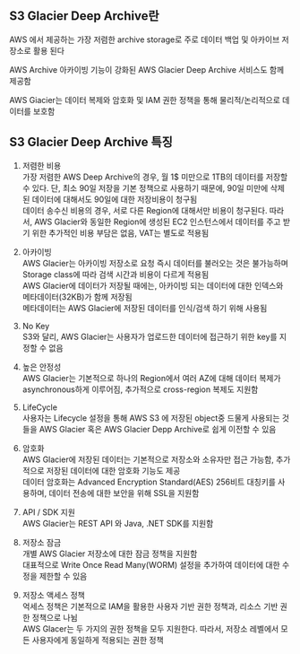 ## S3 Glacier Deep Archive란
AWS 에서 제공하는 가장 저렴한 archive storage로 주로 데이터 백업 및 아카이브 저장소로 활용 된다  
  
AWS Archive 아카이빙 기능이 강화된 AWS Glacier Deep Archive 서비스도 함께 제공함  
  
AWS Giacier는 데이터 복제와 암호화 및 IAM 권한 정책을 통해 물리적/논리적으로 데이터를 보호함

## S3 Glacier Deep Archive 특징
1. 저렴한 비용  
가장 저렴한 AWS Deep Archive의 경우, 월 1$ 미만으로 1TB의 데이터를 저장할 수 있다. 단, 최소 90일 저장을 기본 정책으로 사용하기 때문에, 90일 미만에 삭제된 데이터에 대해서도 90일에 대한 저장비용이 청구됨  
데이터 송수신 비용의 경우, 서로 다른 Region에 대해서만 비용이 청구된다. 따라서, AWS Glacier와 동일한 Region에 생성된 EC2 인스턴스에서 데이터를 주고 받기 위한 추가적인 비용 부담은 없음, VAT는 별도로 적용됨

2. 아카이빙  
AWS Glacier는 아카이빙 저장소로 요청 즉시 데이터를 불러오는 것은 불가능하며 Storage class에 따라 검색 시간과 비용이 다르게 적용됨  
AWS Glacier에 데이터가 저장될 때에는, 아카이빙 되는 데이터에 대한 인덱스와 메타데이터(32KB)가 함께 저장됨  
메타데이터는 AWS Glacier에 저장된 데이터를 인식/검색 하기 위해 사용됨

3. No Key  
S3와 달리, AWS Glacier는 사용자가 업로드한 데이터에 접근하기 위한 key를 지정할 수 없음

4. 높은 안정성  
AWS Glacier는 기본적으로 하나의 Region에서 여러 AZ에 대해 데이터 복제가 asynchronous하게 이루어짐, 추가적으로 cross-region 복제도 지원함

5. LifeCycle  
사용자는 Lifecycle 설정을 통해 AWS S3 에 저장된 object중 드물게 사용되는 것들을 AWS Glacier 혹은 AWS Glacier Depp Archive로 쉽게 이전할 수 있음

6. 암호화  
AWS Glacier에 저장된 데이터는 기본적으로 저장소와 소유자만 접근 가능함, 추가적으로 저장된 데이터에 대한 암호화 기능도 제공  
데이터 암호화는 Advanced Encryption Standard(AES) 256비트 대칭키를 사용하며, 데이터 전송에 대한 보안을 위해 SSL을 지원함

7. API / SDK 지원  
AWS Glacier는 REST API 와 Java, .NET SDK를 지원함

8. 저장소 잠금  
개별 AWS Glacier 저장소에 대한 잠금 정책을 지원함  
대표적으로 Write Once Read Many(WORM) 설정을 추가하여 데이터에 대한 수정을 제한할 수 있음

9. 저장소 액세스 정책  
억세스 정책은 기본적으로 IAM을 활용한 사용자 기반 권한 정책과, 리소스 기반 권한 정책으로 나뉨  
AWS Glacer는 두 가지의 권한 정책을 모두 지원한다. 따라서, 저장소 레벨에서 모든 사용자에게 동일하게 적용되는 권한 정책